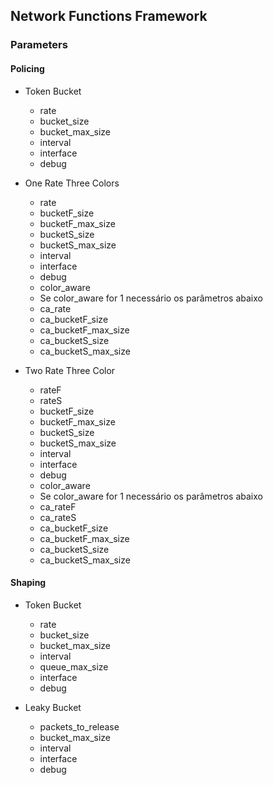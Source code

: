 ## Network Functions Framework

### Parameters

#### Policing
- Token Bucket
  - rate
  - bucket_size
  - bucket_max_size
  - interval
  - interface
  - debug

- One Rate Three Colors
  - rate
  - bucketF_size
  - bucketF_max_size
  - bucketS_size
  - bucketS_max_size
  - interval
  - interface
  - debug
  - color_aware
  - Se color_aware for 1 necessário os parâmetros abaixo
  - ca_rate
  - ca_bucketF_size
  - ca_bucketF_max_size
  - ca_bucketS_size
  - ca_bucketS_max_size


- Two Rate Three Color
  - rateF
  - rateS
  - bucketF_size
  - bucketF_max_size
  - bucketS_size
  - bucketS_max_size
  - interval
  - interface
  - debug
  - color_aware
  - Se color_aware for 1 necessário os parâmetros abaixo
  - ca_rateF
  - ca_rateS
  - ca_bucketF_size
  - ca_bucketF_max_size
  - ca_bucketS_size
  - ca_bucketS_max_size

#### Shaping
- Token Bucket
  - rate
  - bucket_size
  - bucket_max_size
  - interval
  - queue_max_size
  - interface
  - debug

- Leaky Bucket
  - packets_to_release
  - bucket_max_size
  - interval
  - interface
  - debug
